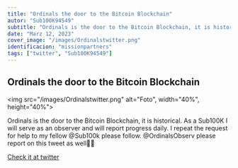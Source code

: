 ```yaml
---
title: "Ordinals the door to the Bitcoin Blockchain"
autor: "Sub100K94549"
subtitle: "Ordinals is the door to the Bitcoin Blockchain, it is historical. As a Sub100K I will serve as an observer and will report progress daily. I repeat the request for help to my fellow @Sub100k please follow.  @OrdinalsObserv please report on this tweet as well👩‍💻"
date: "Marz 12, 2023"
cover_image: "/images/Ordinalstwitter.png"
identificacion: "missionpartners"
tags: ["twitter", "Sub100K94549"]
---
```


## Ordinals the door to the Bitcoin Blockchain

<img src="/images/Ordinalstwitter.png" alt="Foto", width="40%", height="40%">


Ordinals is the door to the Bitcoin Blockchain, it is historical. As a Sub100K I will serve as an observer and will report progress daily. I repeat the request for help to my fellow @Sub100k please follow.  @OrdinalsObserv please report on this tweet as well👩‍💻


[Check it at twitter](https://twitter.com/ordinalswallet/status/1634249329983488000)